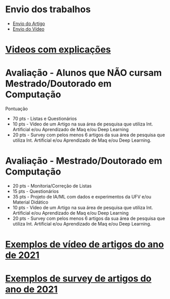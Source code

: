 # Envio dos trabalhos

* [Envio do Artigo](https://forms.gle/7rxSB83PyK7mvXH27)
* [Envio do Vídeo](https://forms.gle/FKmYUWUyN52Wrep1A)

# [Videos com explicações](https://youtu.be/y6LqcjYH3kM)

# Avaliação - Alunos que NÃO cursam Mestrado/Doutorado em Computação

Pontuação

* 70 pts - Listas e Questionários
* 10 pts - Vídeo de um Artigo na sua área de pesquisa que utiliza Int. Artificial e/ou Aprendizado de Maq e/ou Deep Learning
* 20 pts - Survey com pelos menos 6 artigos da sua área de pesquisa que utiliza Int. Artificial e/ou Aprendizado de Maq e/ou Deep Learning. 


# Avaliação - Mestrado/Doutorado em Computação

* 20 pts - Monitoria/Correção de Listas
* 15 pts - Questionários
* 35 pts - Projeto de IA/ML com dados e experimentos da UFV e/ou Material Didático
* 10 pts - Vídeo de um Artigo na sua área de pesquisa que utiliza Int. Artificial e/ou Aprendizado de Maq e/ou Deep Learning
* 20 pts - Survey com pelos menos 6 artigos da sua área de pesquisa que utiliza Int. Artificial e/ou Aprendizado de Maq e/ou Deep Learning. 


# [Exemplos de vídeo de artigos do ano de 2021](https://docs.google.com/spreadsheets/d/17tnNYrbzGSrq64lUxSQX9egoEwoqGdafJ7LpXrKIBGQ/edit?usp=sharing)


# [Exemplos de survey de artigos do ano de 2021](https://docs.google.com/spreadsheets/d/18-IEFvTJdo-nroIyS8-D_yGJ443st-_dK5JK7Q_v7ew/edit?usp=sharing)
